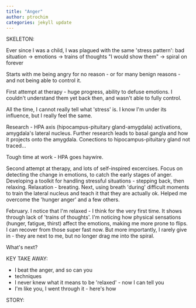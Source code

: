 ```yaml
---
title: "Anger"
author: ptrochim
categories: jekyll update
---
```


SKELETON:

Ever since I was a child, I was plagued with the same 'stress pattern': bad situation -> emotions -> trains of thoughts "I would show them" -> spiral on forever

Starts with me being angry for no reason - or for many benign reasons - and not being able to control it.

First attempt at therapy - huge progress, ability to defuse emotions. I couldn't understand them yet back then, and wasn't able to fully control.

All the time, I cannot really tell what 'stress' is. I know I'm under its influence, but I really feel the same.

Research - HPA axis (hipocampus-pituitary gland-amygdala) activations, amygdala's lateral nucleus. Further research leads to basal gangla and how it projects onto the amygdala.
Conections to hipocampus-pituitary gland not traced...

Tough time at work - HPA goes haywire.

Second attempt at therapy, and lots of self-inspired excercises. 
Focus on detecting the change in emotions, to catch the early stages of anger. 
Developing a toolkit for handling stressful situations - stepping back, then relaxing.
Relaxation - breating.
Next, using breath 'during' difficult moments to train the lateral nucleus and teach it that they are actually ok. Helped me overcome the 'hunger anger' and a few others.

February.
I notice that I'm relaxed - I think for the very first time. It shows through lack of 'trains of thoughts'.
I'm noticing how physical sensations (hunger, fatigue, thirst) affect the emotions, making me more prone to flips. I can recover from those super fast now. But more importantly, I rarely give in - they are next to me, but no longer drag me into the spiral.

What's next?

KEY TAKE AWAY:
- I beat the anger, and so can you
- techniques 
- I never knew what it means to be 'relaxed' - now I can tell you
- I'm like you, I went through it - here's how

STORY:
